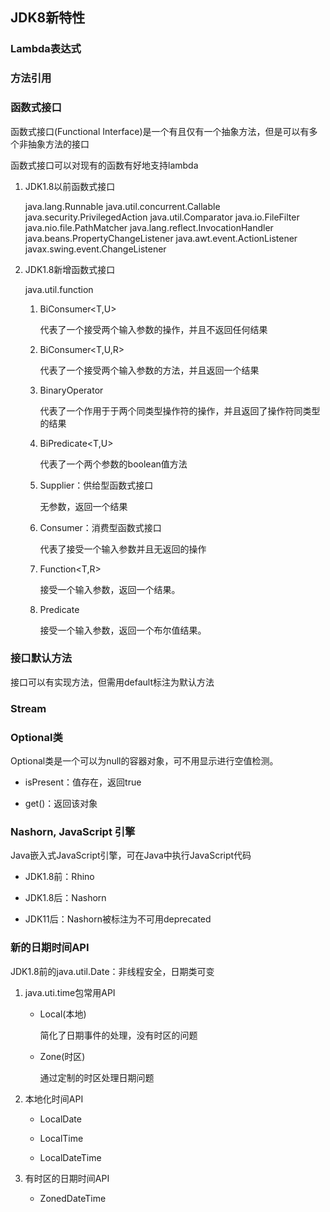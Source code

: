 ## JDK8新特性

### Lambda表达式

### 方法引用

### 函数式接口

函数式接口(Functional Interface)是一个有且仅有一个抽象方法，但是可以有多个非抽象方法的接口

函数式接口可以对现有的函数有好地支持lambda

1. JDK1.8以前函数式接口

   java.lang.Runnable
   java.util.concurrent.Callable
   java.security.PrivilegedAction
   java.util.Comparator
   java.io.FileFilter
   java.nio.file.PathMatcher
   java.lang.reflect.InvocationHandler
   java.beans.PropertyChangeListener
   java.awt.event.ActionListener
   javax.swing.event.ChangeListener

1. JDK1.8新增函数式接口

    java.util.function

    1. BiConsumer<T,U>
    
        代表了一个接受两个输入参数的操作，并且不返回任何结果
       
    2. BiConsumer<T,U,R>

       代表了一个接受两个输入参数的方法，并且返回一个结果

    3. BinaryOperator<T>

       代表了一个作用于于两个同类型操作符的操作，并且返回了操作符同类型的结果

    4. BiPredicate<T,U>
       
       代表了一个两个参数的boolean值方法

    5. Supplier：供给型函数式接口

       无参数，返回一个结果

    6. Consumer<T>：消费型函数式接口

        代表了接受一个输入参数并且无返回的操作

    7. Function<T,R>

        接受一个输入参数，返回一个结果。

    8. Predicate<T>

       接受一个输入参数，返回一个布尔值结果。

### 接口默认方法

接口可以有实现方法，但需用default标注为默认方法

### Stream

### Optional类

Optional类是一个可以为null的容器对象，可不用显示进行空值检测。

* isPresent：值存在，返回true

* get()：返回该对象

### Nashorn, JavaScript 引擎

Java嵌入式JavaScript引擎，可在Java中执行JavaScript代码

* JDK1.8前：Rhino

* JDK1.8后：Nashorn

* JDK11后：Nashorn被标注为不可用deprecated

### 新的日期时间API

JDK1.8前的java.util.Date：非线程安全，日期类可变 

1. java.uti.time包常用API

    * Local(本地)
    
        简化了日期事件的处理，没有时区的问题
    
    * Zone(时区)
    
        通过定制的时区处理日期问题

2. 本地化时间API

    * LocalDate
      
    * LocalTime
    
    * LocalDateTime

3. 有时区的日期时间API

    * ZonedDateTime